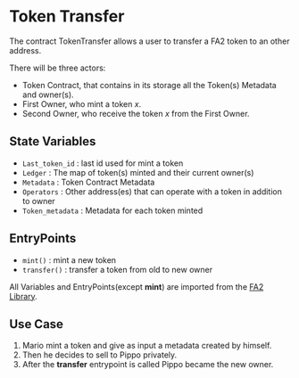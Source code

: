 # Token Transfer
The contract TokenTransfer allows a user to
transfer a FA2 token to an other address.

There will be three actors:
- Token Contract, that contains in its storage all the Token(s) Metadata and owner(s).
- First Owner, who mint a token *x*.
- Second Owner, who receive the token *x* from the First Owner.

## State Variables
- `Last_token_id` : last id used for mint a token
- `Ledger` : The map of token(s) minted and their current owner(s)
- `Metadata` : Token Contract Metadata
- `Operators` : Other address(es) that can operate with a token in addition to owner
- `Token_metadata` : Metadata for each token minted

## EntryPoints
- `mint()` : mint a new token
- `transfer()` : transfer a token from old to new owner

All Variables and EntryPoints(except **mint**) are imported from the [FA2 Library](https://legacy.smartpy.io/ide?template=fa2_lib.py).

## Use Case
1. Mario mint a token and give as input a metadata created by himself.
2. Then he decides to sell to Pippo privately.
3. After the **transfer** entrypoint is called Pippo became the new owner.